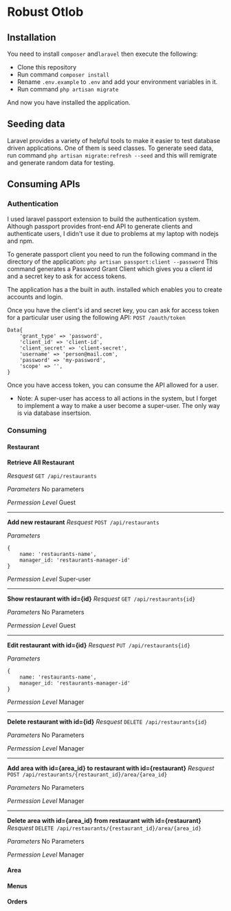 # Robust Otlob

## Installation
You need to install `composer` and`laravel` then execute the following:

- Clone this repository
- Run command `composer install`
- Rename `.env.example` to `.env` and add your environment variables in it.
- Run command `php artisan migrate`

And now you have installed the application.

## Seeding data
Laravel provides a variety of helpful tools to make it easier to test database driven applications. One of them is seed classes.
To generate seed data, run command `php artisan migrate:refresh --seed` and this will remigrate and generate random data for testing.

## Consuming APIs

### Authentication
I used laravel passport extension to build the authentication system.
Although passport provides front-end API to generate clients and authenticate users, I didn't use it due to problems at my laptop with nodejs and npm.

To generate passport client you need to run the following command in the directory of the application:
`php artisan passport:client --password`
This command generates a Password Grant Client which gives you a client id and a secret key to ask for access tokens.

The application has a the built in auth. installed which enables you to create accounts and login.

Once you have the client's id and secret key, you can ask for access token for a particular user using the following API:
`POST /oauth/token`
```
Data{
	'grant_type' => 'password',
	'client_id' => 'client-id',
	'client_secret' => 'client-secret',
	'username' => 'person@mail.com',
	'password' => 'my-password',
	'scope' => '',
}
```
Once you have access token, you can consume the API allowed for a user.

* Note: A super-user has access to all actions in the system, but I forget to implement a way to make a user become a super-user. The only way is via database insertsion.

### Consuming

#### Restaurant

**Retrieve All Restaurant**

*Resquest*
`GET /api/restaurants`

*Parameters*
No parameters

*Permession Level*
Guest
***
**Add new restaurant**
*Resquest*
`POST /api/restaurants`

*Parameters*
```
{
	name: 'restaurants-name',
	manager_id: 'restaurants-manager-id'
}
```
*Permession Level*
Super-user
***
**Show restaurant with id={id}**
*Resquest*
`GET /api/restaurants{id}`

*Parameters*
No Parameters

*Permession Level*
Guest
***
**Edit restaurant with id={id}**
*Resquest*
`PUT /api/restaurants{id}`

*Parameters*
```
{
	name: 'restaurants-name',
	manager_id: 'restaurants-manager-id'
}
```

*Permession Level*
Manager

***

**Delete restaurant with id={id}**
*Resquest*
`DELETE /api/restaurants{id}`

*Parameters*
No Parameters

*Permession Level*
Manager
***
**Add area with id={area_id} to restaurant with id={restaurant}**
*Resquest*
`POST /api/restaurants/{restaurant_id}/area/{area_id}`

*Parameters*
No Parameters

*Permession Level*
Manager
***
**Delete area with id={area_id} from restaurant with id={restaurant}**
*Resquest*
`DELETE /api/restaurants/{restaurant_id}/area/{area_id}`

*Parameters*
No Parameters

*Permession Level*
Manager
#### Area

#### Menus

#### Orders
